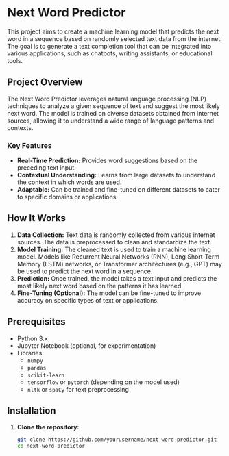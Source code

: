 # Next Word Predictor

This project aims to create a machine learning model that predicts the next word in a sequence based on randomly selected text data from the internet. The goal is to generate a text completion tool that can be integrated into various applications, such as chatbots, writing assistants, or educational tools.

## Project Overview

The Next Word Predictor leverages natural language processing (NLP) techniques to analyze a given sequence of text and suggest the most likely next word. The model is trained on diverse datasets obtained from internet sources, allowing it to understand a wide range of language patterns and contexts.

### Key Features
- **Real-Time Prediction:** Provides word suggestions based on the preceding text input.
- **Contextual Understanding:** Learns from large datasets to understand the context in which words are used.
- **Adaptable:** Can be trained and fine-tuned on different datasets to cater to specific domains or applications.

## How It Works

1. **Data Collection:** Text data is randomly collected from various internet sources. The data is preprocessed to clean and standardize the text.
2. **Model Training:** The cleaned text is used to train a machine learning model. Models like Recurrent Neural Networks (RNN), Long Short-Term Memory (LSTM) networks, or Transformer architectures (e.g., GPT) may be used to predict the next word in a sequence.
3. **Prediction:** Once trained, the model takes a text input and predicts the most likely next word based on the patterns it has learned.
4. **Fine-Tuning (Optional):** The model can be fine-tuned to improve accuracy on specific types of text or applications.

## Prerequisites

- Python 3.x
- Jupyter Notebook (optional, for experimentation)
- Libraries:
  - `numpy`
  - `pandas`
  - `scikit-learn`
  - `tensorflow` or `pytorch` (depending on the model used)
  - `nltk` or `spaCy` for text preprocessing

## Installation

1. **Clone the repository:**
   ```bash
   git clone https://github.com/yourusername/next-word-predictor.git
   cd next-word-predictor
